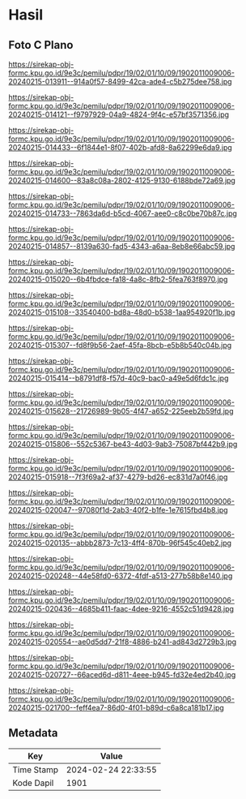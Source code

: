 # Hasil

## Foto C Plano

https://sirekap-obj-formc.kpu.go.id/9e3c/pemilu/pdpr/19/02/01/10/09/1902011009006-20240215-013911--914a0f57-8499-42ca-ade4-c5b275dee758.jpg

https://sirekap-obj-formc.kpu.go.id/9e3c/pemilu/pdpr/19/02/01/10/09/1902011009006-20240215-014121--f9797929-04a9-4824-9f4c-e57bf3571356.jpg

https://sirekap-obj-formc.kpu.go.id/9e3c/pemilu/pdpr/19/02/01/10/09/1902011009006-20240215-014433--6f1844e1-8f07-402b-afd8-8a62299e6da9.jpg

https://sirekap-obj-formc.kpu.go.id/9e3c/pemilu/pdpr/19/02/01/10/09/1902011009006-20240215-014600--83a8c08a-2802-4125-9130-6188bde72a69.jpg

https://sirekap-obj-formc.kpu.go.id/9e3c/pemilu/pdpr/19/02/01/10/09/1902011009006-20240215-014733--7863da6d-b5cd-4067-aee0-c8c0be70b87c.jpg

https://sirekap-obj-formc.kpu.go.id/9e3c/pemilu/pdpr/19/02/01/10/09/1902011009006-20240215-014857--8139a630-fad5-4343-a6aa-8eb8e66abc59.jpg

https://sirekap-obj-formc.kpu.go.id/9e3c/pemilu/pdpr/19/02/01/10/09/1902011009006-20240215-015020--6b4fbdce-fa18-4a8c-8fb2-5fea763f8970.jpg

https://sirekap-obj-formc.kpu.go.id/9e3c/pemilu/pdpr/19/02/01/10/09/1902011009006-20240215-015108--33540400-bd8a-48d0-b538-1aa954920f1b.jpg

https://sirekap-obj-formc.kpu.go.id/9e3c/pemilu/pdpr/19/02/01/10/09/1902011009006-20240215-015307--fd8f9b56-2aef-45fa-8bcb-e5b8b540c04b.jpg

https://sirekap-obj-formc.kpu.go.id/9e3c/pemilu/pdpr/19/02/01/10/09/1902011009006-20240215-015414--b8791df8-f57d-40c9-bac0-a49e5d6fdc1c.jpg

https://sirekap-obj-formc.kpu.go.id/9e3c/pemilu/pdpr/19/02/01/10/09/1902011009006-20240215-015628--21726989-9b05-4f47-a652-225eeb2b59fd.jpg

https://sirekap-obj-formc.kpu.go.id/9e3c/pemilu/pdpr/19/02/01/10/09/1902011009006-20240215-015806--552c5367-be43-4d03-9ab3-75087bf442b9.jpg

https://sirekap-obj-formc.kpu.go.id/9e3c/pemilu/pdpr/19/02/01/10/09/1902011009006-20240215-015918--7f3f69a2-af37-4279-bd26-ec831d7a0f46.jpg

https://sirekap-obj-formc.kpu.go.id/9e3c/pemilu/pdpr/19/02/01/10/09/1902011009006-20240215-020047--97080f1d-2ab3-40f2-b1fe-1e7615fbd4b8.jpg

https://sirekap-obj-formc.kpu.go.id/9e3c/pemilu/pdpr/19/02/01/10/09/1902011009006-20240215-020135--abbb2873-7c13-4ff4-870b-96f545c40eb2.jpg

https://sirekap-obj-formc.kpu.go.id/9e3c/pemilu/pdpr/19/02/01/10/09/1902011009006-20240215-020248--44e58fd0-6372-4fdf-a513-277b58b8e140.jpg

https://sirekap-obj-formc.kpu.go.id/9e3c/pemilu/pdpr/19/02/01/10/09/1902011009006-20240215-020436--4685b411-faac-4dee-9216-4552c51d9428.jpg

https://sirekap-obj-formc.kpu.go.id/9e3c/pemilu/pdpr/19/02/01/10/09/1902011009006-20240215-020554--ae0d5dd7-21f8-4886-b241-ad843d2729b3.jpg

https://sirekap-obj-formc.kpu.go.id/9e3c/pemilu/pdpr/19/02/01/10/09/1902011009006-20240215-020727--66aced6d-d811-4eee-b945-fd32e4ed2b40.jpg

https://sirekap-obj-formc.kpu.go.id/9e3c/pemilu/pdpr/19/02/01/10/09/1902011009006-20240215-021700--feff4ea7-86d0-4f01-b89d-c6a8ca181b17.jpg


## Metadata

| Key        | Value               |
| ---------- | ------------------- |
| Time Stamp | 2024-02-24 22:33:55 |
| Kode Dapil | 1901                |



